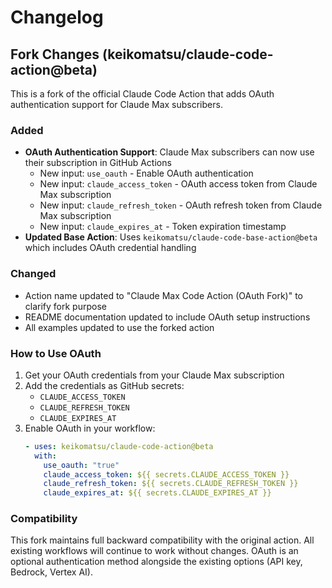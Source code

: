# Changelog

## Fork Changes (keikomatsu/claude-code-action@beta)

This is a fork of the official Claude Code Action that adds OAuth authentication support for Claude Max subscribers.

### Added

- **OAuth Authentication Support**: Claude Max subscribers can now use their subscription in GitHub Actions
  - New input: `use_oauth` - Enable OAuth authentication
  - New input: `claude_access_token` - OAuth access token from Claude Max subscription
  - New input: `claude_refresh_token` - OAuth refresh token from Claude Max subscription
  - New input: `claude_expires_at` - Token expiration timestamp
- **Updated Base Action**: Uses `keikomatsu/claude-code-base-action@beta` which includes OAuth credential handling

### Changed

- Action name updated to "Claude Max Code Action (OAuth Fork)" to clarify fork purpose
- README documentation updated to include OAuth setup instructions
- All examples updated to use the forked action

### How to Use OAuth

1. Get your OAuth credentials from your Claude Max subscription
2. Add the credentials as GitHub secrets:
   - `CLAUDE_ACCESS_TOKEN`
   - `CLAUDE_REFRESH_TOKEN`
   - `CLAUDE_EXPIRES_AT`
3. Enable OAuth in your workflow:
   ```yaml
   - uses: keikomatsu/claude-code-action@beta
     with:
       use_oauth: "true"
       claude_access_token: ${{ secrets.CLAUDE_ACCESS_TOKEN }}
       claude_refresh_token: ${{ secrets.CLAUDE_REFRESH_TOKEN }}
       claude_expires_at: ${{ secrets.CLAUDE_EXPIRES_AT }}
   ```

### Compatibility

This fork maintains full backward compatibility with the original action. All existing workflows will continue to work without changes. OAuth is an optional authentication method alongside the existing options (API key, Bedrock, Vertex AI). 